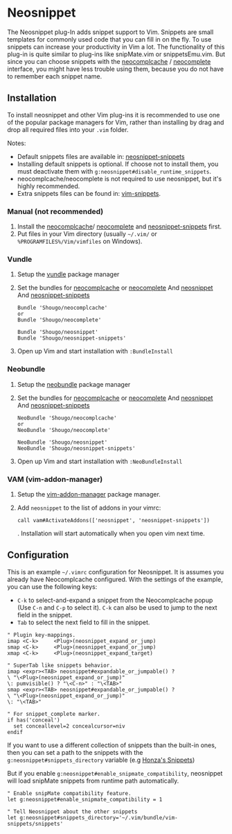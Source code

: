 Neosnippet
==========

The Neosnippet plug-In adds snippet support to Vim. Snippets are
small templates for commonly used code that you can fill in on the
fly. To use snippets can increase your productivity in Vim a lot.
The functionality of this plug-in is quite similar to plug-ins like
snipMate.vim or snippetsEmu.vim. But since you can choose snippets with the
[neocomplcache](https://github.com/Shougo/neocomplcache.vim) /
[neocomplete](https://github.com/Shougo/neocomplete.vim) interface, you might
have less trouble using them, because you do not have to remember each snippet
name.

Installation
------------

To install neosnippet and other Vim plug-ins it is recommended to use one of the
popular package managers for Vim, rather than installing by drag and drop all
required files into your `.vim` folder.

Notes:

* Default snippets files are available in:
  [neosnippet-snippets](https://github.com/Shougo/neosnippet-snippets)
* Installing default snippets is optional. If choose not to install them,
  you must deactivate them with `g:neosnippet#disable_runtime_snippets`.
* neocomplcache/neocomplete is not required to use neosnippet, but it's highly recommended.
* Extra snippets files can be found in:
  [vim-snippets](https://github.com/honza/vim-snippets).

### Manual (not recommended)

1. Install the
   [neocomplcache](https://github.com/Shougo/neocomplcache.vim)/
   [neocomplete](https://github.com/Shougo/neocomplete.vim) and
   [neosnippet-snippets](https://github.com/Shougo/neosnippet-snippets)
   first.
2. Put files in your Vim directory (usually `~/.vim/` or
   `%PROGRAMFILES%/Vim/vimfiles` on Windows).

### Vundle

1. Setup the [vundle](https://github.com/gmarik/vundle) package manager
2. Set the bundles for [neocomplcache](https://github.com/Shougo/neocomplcache)
   or [neocomplete](https://github.com/Shougo/neocomplete.vim)
   And [neosnippet](https://github.com/Shougo/neosnippet)
   And [neosnippet-snippets](https://github.com/Shougo/neosnippet-snippets)

    ```vim
    Bundle 'Shougo/neocomplcache'
    or
    Bundle 'Shougo/neocomplete'

    Bundle 'Shougo/neosnippet'
    Bundle 'Shougo/neosnippet-snippets'
    ```

3. Open up Vim and start installation with `:BundleInstall`

### Neobundle

1. Setup the [neobundle](https://github.com/Shougo/neobundle.vim) package manager
2. Set the bundles for [neocomplcache](https://github.com/Shougo/neocomplcache)
   or [neocomplete](https://github.com/Shougo/neocomplete.vim)
   And [neosnippet](https://github.com/Shougo/neosnippet)
   And [neosnippet-snippets](https://github.com/Shougo/neosnippet-snippets)

    ```vim
    NeoBundle 'Shougo/neocomplcache'
    or
    NeoBundle 'Shougo/neocomplete'

    NeoBundle 'Shougo/neosnippet'
    NeoBundle 'Shougo/neosnippet-snippets'
    ```

3. Open up Vim and start installation with `:NeoBundleInstall`

### VAM (vim-addon-manager)

1. Setup the [vim-addon-manager](https://github.com/MarcWeber/vim-addon-manager)
   package manager.
2. Add `neosnippet` to the list of addons in your vimrc:

    ```vim
    call vam#ActivateAddons(['neosnippet', 'neosnippet-snippets'])
    ```

    . Installation will start automatically when you open vim next time.

Configuration
-------------

This is an example `~/.vimrc` configuration for Neosnippet. It is assumes you
already have Neocomplcache configured. With the settings of the example, you
can use the following keys:

* `C-k` to select-and-expand a snippet from the Neocomplcache popup (Use `C-n`
  and `C-p` to select it). `C-k` can also be used to jump to the next field in
  the snippet.
* `Tab` to select the next field to fill in the snippet.

```vim
" Plugin key-mappings.
imap <C-k>     <Plug>(neosnippet_expand_or_jump)
smap <C-k>     <Plug>(neosnippet_expand_or_jump)
xmap <C-k>     <Plug>(neosnippet_expand_target)

" SuperTab like snippets behavior.
imap <expr><TAB> neosnippet#expandable_or_jumpable() ?
\ "\<Plug>(neosnippet_expand_or_jump)"
\: pumvisible() ? "\<C-n>" : "\<TAB>"
smap <expr><TAB> neosnippet#expandable_or_jumpable() ?
\ "\<Plug>(neosnippet_expand_or_jump)"
\: "\<TAB>"

" For snippet_complete marker.
if has('conceal')
  set conceallevel=2 concealcursor=niv
endif
```

If you want to use a different collection of snippets than the
built-in ones, then you can set a path to the snippets with
the `g:neosnippet#snippets_directory` variable (e.g [Honza's
Snippets](https://github.com/honza/vim-snippets))

But if you enable `g:neosnippet#enable_snipmate_compatibility`, neosnippet will
load snipMate snippets from runtime path automatically.

```vim
" Enable snipMate compatibility feature.
let g:neosnippet#enable_snipmate_compatibility = 1

" Tell Neosnippet about the other snippets
let g:neosnippet#snippets_directory='~/.vim/bundle/vim-snippets/snippets'
```

